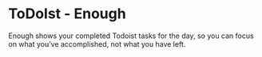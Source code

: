 # ToDoIst - Enough

Enough shows your completed Todoist tasks for the day, so you can focus on what you’ve accomplished, not what you have left.